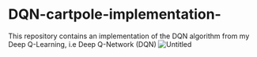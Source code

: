 # DQN-cartpole-implementation-
This repository contains an implementation of the DQN algorithm from my Deep Q-Learning, i.e Deep Q-Network (DQN)
![Untitled](https://github.com/user-attachments/assets/62f6f8eb-35dd-4352-971d-6e3caf7f10e8)
